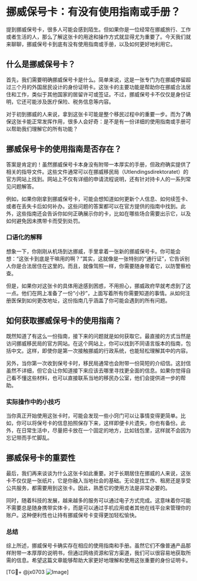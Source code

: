 # 挪威保号卡：有没有使用指南或手册？

提到挪威保号卡，很多人可能会感到陌生。但如果你是一位经常在挪威旅行、工作或者生活的人，那么了解这张卡的用途和操作方式就显得尤为重要了。今天我们就来聊聊，挪威保号卡到底有没有使用指南或手册，以及如何更好地利用它。

## 什么是挪威保号卡？

首先，我们需要明确挪威保号卡是什么。简单来说，这是一张专门为在挪威停留超过三个月的外国居民设计的身份证明卡。这张卡的主要功能是帮助你在挪威合法居住和工作，类似于其他国家的居留许可或签证。不过，挪威保号卡不仅仅是身份证明，它还可能涉及医疗保险、税务信息等内容。

对于初到挪威的人来说，拿到这张卡可能是整个移民过程中的重要一步。而为了确保这张卡能正常发挥作用，很多人会好奇：是不是有一份详细的使用指南或手册可以帮助我们理解它的所有功能？

## 挪威保号卡的使用指南是否存在？

答案是肯定的！虽然挪威保号卡本身没有附带一本厚实的手册，但政府确实提供了相关的指导文件。这些文件通常可以在挪威移民局（Utlendingsdirektoratet）的官方网站上找到。网站上不仅有详细的申请流程说明，还有针对持卡人的一系列常见问题解答。

例如，如果你刚拿到挪威保号卡，可能会想知道如何更新个人信息、如何续签卡、或者在丢失卡后如何补办。这些问题的答案都可以在官方提供的指南中找到。此外，这些指南还会告诉你如何正确展示你的卡，比如在哪些场合需要出示它，以及如何避免因未携带卡而受到处罚。

### 口语化的解释

想象一下，你刚刚从机场到达挪威，手里拿着一张新的挪威保号卡。你可能会想：“这张卡到底是干嘛用的啊？”其实，这就像是一张特别的“通行证”，它告诉别人你是合法居住在这里的。而且，就像驾照一样，你需要随身带着它，以防警察检查。

但是，如果你对这张卡的具体用途感到困惑，不用担心，挪威政府早就考虑到了这一点。他们在网上准备了一份“小抄”，上面写着所有你需要知道的事情。从如何注册医保到如何更改地址，这份指南几乎涵盖了你可能会遇到的所有问题。

## 如何获取挪威保号卡的使用指南？

既然知道了有这么一份指南，接下来的问题就是如何获取它。最直接的方式当然是访问挪威移民局的官方网站。在这个网站上，你可以找到不同语言版本的指南，包括中文。这样，即使你是第一次接触挪威的行政系统，也能轻松理解其中的内容。

另外，当你第一次收到保号卡时，移民局通常也会附带一份简短的介绍信。这封信虽然不详细，但它会让你知道接下来应该去哪里寻找更全面的信息。如果你觉得自己看不懂这些材料，也可以直接联系当地的移民办公室，他们会提供进一步的帮助。

### 实际操作中的小技巧

当你真正开始使用这张卡时，可能会发现一些小窍门可以让事情变得更简单。比如，你可以将保号卡的信息拍照保存下来，这样即便卡片遗失，你也有备份。此外，在日常生活中，尽量把卡放在一个固定的地方，比如钱包里，这样就不会因为忘记带而手忙脚乱。

## 挪威保号卡的重要性

最后，我们再来谈谈为什么这张卡如此重要。对于长期居住在挪威的人来说，这张卡不仅仅是一张纸片，它是你融入当地社会的基础。无论是找工作、租房还是享受公共服务，都需要用到这张卡。因此，熟悉它的使用方法是非常必要的。

同时，随着科技的发展，越来越多的服务可以通过电子方式完成。这意味着你可能不需要总是随身携带实体卡，而是可以通过手机应用或者其他在线平台来管理你的账户。这种便利性也让持有挪威保号卡变得更加轻松愉快。

### 总结

综上所述，挪威保号卡确实存在相应的使用指南和手册。虽然它们不像普通产品那样附带一本厚厚的说明书，但通过网络资源和官方渠道，我们可以很容易地获取所需的信息。希望这篇文章能够帮助大家更好地理解和使用这张重要的身份证明卡。

[TG💪+ @jx0703 ![Image](https://github.com/user-attachments/assets/dbca1d08-cadb-493c-b0ec-ad6f7a83f270)]